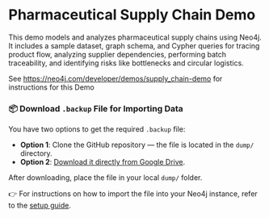 # Pharmaceutical Supply Chain Demo
This demo models and analyzes pharmaceutical supply chains using Neo4j. It includes a sample dataset, graph schema, and Cypher queries for tracing product flow, analyzing supplier dependencies, performing batch traceability, and identifying risks like bottlenecks and circular logistics.

See https://neo4j.com/developer/demos/supply_chain-demo  for instructions for this Demo

### 📦 Download `.backup` File for Importing Data

You have two options to get the required `.backup` file:

- **Option 1**: Clone the GitHub repository — the file is located in the `dump/` directory.
- **Option 2**: [Download it directly from Google Drive](https://drive.google.com/file/d/1MdlQWlnWxFe_lDCYLu5uCUY-MYj9jUn-/view?usp=sharing).

After downloading, place the file in your local `dump/` folder.

👉 For instructions on how to import the file into your Neo4j instance, refer to the [setup guide](https://neo4j.com/developer/demos/supply_chain-demo/#setup).